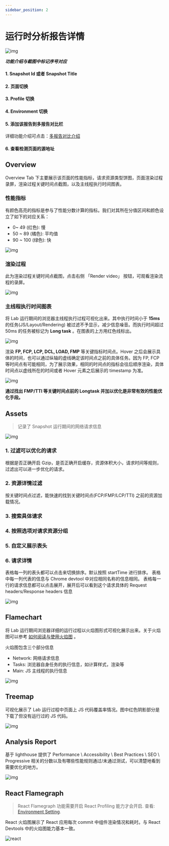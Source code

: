 ```yaml
---
sidebar_position: 2
---
```


# 运行时分析报告详情

![img](/lab/report-detail.png)

**_功能介绍与截图中标记序号对应_**

#### 1. Snapshot Id 或者 Snapshot Title

#### 2. 页面切换

#### 3. Profile 切换

#### 4. Environment 切换

#### 5. 添加该报告到多报告对比栏

详细功能介绍可点击：[多报告对比介绍](./multi-reports)

#### 6. 查看检测页面的源地址

## Overview

Overview Tab 下主要展示该页面的性能指标，请求资源类型饼图，页面渲染过程录屏，渲染过程关键时间点截图，以及主线程执行时间图表。

### 性能指标

有颜色高亮的指标是参与了性能分数计算的指标。我们对其所在分值区间和颜色设立了如下的对应关系：

- 0~ 49 (红色): 慢
- 50 ~ 89 (橘色): 平均值
- 90 ~ 100 (绿色): 快

![img](/lab/report-metrics.png)

### 渲染过程

此为渲染过程关键时间点截图，点击右侧 「Render video」 按钮，可观看渲染流程的录屏。

![img](/lab/report-render-timeline.png)

### 主线程执行时间图表

将 Lab 运行期间的浏览器主线程执行过程可视化出来。其中执行时间小于 **15ms** 的任务(JS/Layout/Rendering) 被过滤不予显示，减少信息噪音。而执行时间超过 50ms 的任务被标记为 **Long task** 。在图表的上方用红色线标出。

![img](/lab/report-long-task.png)

渲染 **FP, FCP, LCP, DCL, LOAD, FMP** 等关键指标时间点。Hover 之后会展示具体的时间，也可以通过纵轴的虚线确定该时间点之前的具体任务。因为 FP, FCP 等时间点有可能相同，为了展示效果，相同的时间点的指标会往后顺序渲染，具体时间点以虚线所在的时间或者 Hover 元素之后展示的 timestamp 为准。

![img](/lab/report-long-task-hover-0.png)

**通过找出 FMP/TTI 等关键时间点前的 Longtask 并加以优化是非常有效的性能优化手段。**

## Assets

> 记录了 Snapshot 运行期间的网络请求信息

![img](/lab/report-asset.png)

### 1. 过滤可以优化的请求

根据是否正确开启 Gzip，是否正确开启缓存，资源体积大小，请求时间等规则，过滤出可以进一步优化的请求。

### 2. 资源详情过滤

按关键时间点过滤，能快速的找到关键时间点(FCP/FMP/LCP/TTI) 之前的资源加载情况。

### 3. 搜索具体请求

### 4. 按照选项对请求资源分组

### 5. 自定义展示表头

### 6. 请求详情

表格每一列的表头都可以点击来切换排序。默认按照 startTime 进行排序。
表格中每一列代表的信息与 Chrome devtool 中对应相同名称的信息相同。
表格每一行的请求信息都可以点击展开，展开后可以看到这个请求具体的 Request headers/Response headers 信息

![img](/lab/report-asset-header.png)

## Flamechart

将 Lab 运行期间浏览器详细的运行过程以火焰图形式可视化展示出来。关于火焰图可以参考 [如何阅读与使用火焰图](../source/flamechart) 。

火焰图包含三个部分信息

- Network: 网络请求信息
- Tasks: 浏览器自身任务的执行信息，如计算样式，渲染等
- Main: JS 主线程的执行信息

![img](/lab/report-flamechart.png)

## Treemap

可视化展示了 Lab 运行过程中页面上 JS 代码覆盖率情况。图中红色阴影部分是下载了但没有运行过的 JS 代码。

![img](/lab/report-treemap.png)

## Analysis Report

基于 lighthouse 提供了 Performance \ Accessibility \ Best Practices \ SEO \ Progressive 相关的分数以及有哪些性能规则通过/未通过测试，可以清楚地看到需要优化的地方。

![img](/lab/report-performance.png)

## React Flamegraph

> React Flamegraph 功能需要开启 React Profiling 能力才会开启. 查看: [Environment Setting](../settings/environment-setting#react-profiling).

React 火焰图展示了 React 应用每次 commit 中组件渲染情况和耗时。与 React Devtools 中的火焰图能力基本一致。

![react](/lab/report-react.png)
